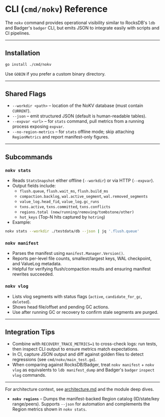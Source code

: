 # CLI (`cmd/nokv`) Reference

The `nokv` command provides operational visibility similar to RocksDB's `ldb` and Badger's `badger` CLI, but emits JSON to integrate easily with scripts and CI pipelines.

---

## Installation

```bash
go install ./cmd/nokv
```

Use `GOBIN` if you prefer a custom binary directory.

---

## Shared Flags

- `--workdir <path>` – location of the NoKV database (must contain `CURRENT`).
- `--json` – emit structured JSON (default is human-readable tables).
- `--expvar <url>` – for `stats` command, pull metrics from a running process exposing `expvar`.
- `--no-region-metrics` – for `stats` offline mode; skip attaching `RegionMetrics` and report manifest-only figures.

---

## Subcommands

### `nokv stats`

- Reads `StatsSnapshot` either offline (`--workdir`) or via HTTP (`--expvar`).
- Output fields include:
  - `flush.queue`, `flush.wait_ms`, `flush.build_ms`
  - `compaction.backlog`, `wal.active_segment`, `wal.removed_segments`
  - `value_log.head_fid`, `value_log.gc_runs`
  - `txns.active`, `txns.committed`, `txns.conflicts`
  - `regions.total (new/running/removing/tombstone/other)`
  - `hot_keys` (Top-N hits captured by `hotring`)
- Example:

```bash
nokv stats --workdir ./testdata/db --json | jq '.flush.queue'
```

### `nokv manifest`

- Parses the manifest using `manifest.Manager.Version()`.
- Reports per-level file counts, smallest/largest keys, WAL checkpoint, and ValueLog metadata.
- Helpful for verifying flush/compaction results and ensuring manifest rewrites succeeded.

### `nokv vlog`

- Lists vlog segments with status flags (`active`, `candidate_for_gc`, `deleted`).
- Shows head file/offset and pending GC actions.
- Use after running GC or recovery to confirm stale segments are purged.

---

## Integration Tips

- Combine with `RECOVERY_TRACE_METRICS=1` to cross-check logs: run tests, then inspect CLI output to ensure metrics match expectations.
- In CI, capture JSON output and diff against golden files to detect regressions (see `cmd/nokv/main_test.go`).
- When comparing against RocksDB/Badger, treat `nokv manifest` + `nokv vlog` as equivalents to `ldb manifest_dump` and Badger's `badger` `inspect vlog` commands.

---

For architecture context, see [architecture.md](architecture.md) and the module deep dives.
- **`nokv regions`** – Dumps the manifest-backed Region catalog (ID/state/key range/peers). Supports `--json` for automation and complements the Region metrics shown in `nokv stats`.
